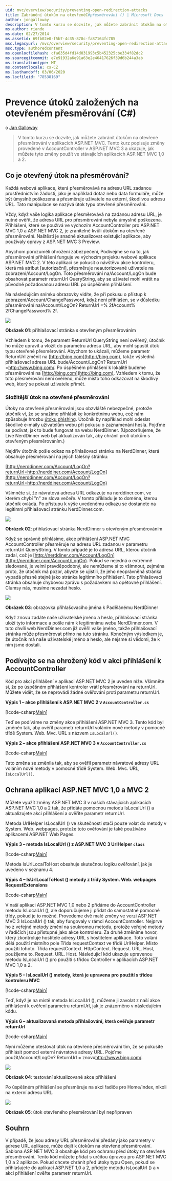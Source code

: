 ```yaml
---
uid: mvc/overview/security/preventing-open-redirection-attacks
title: Zabránění útokům na otevřenéC#přesměrování () | Microsoft Docs
author: jongalloway
description: V tomto kurzu se dozvíte, jak můžete zabránit útokům na otevřené přesměrování v aplikacích ASP.NET MVC. Tento kurz se zabývá provedenými změnami...
ms.author: riande
ms.date: 02/27/2014
ms.assetid: 69fb02e0-f5b7-4c35-878c-fa87164fc785
msc.legacyurl: /mvc/overview/security/preventing-open-redirection-attacks
msc.type: authoredcontent
ms.openlocfilehash: cfa635d4fd14d031993c5b452325cbe334f82dc2
ms.sourcegitcommit: e7e91932a6e91a63e2e46417626f39d6b244a3ab
ms.translationtype: MT
ms.contentlocale: cs-CZ
ms.lasthandoff: 03/06/2020
ms.locfileid: "78538169"
---
```

# <a name="preventing-open-redirection-attacks-c"></a>Prevence útoků založených na otevřeném přesměrování (C#)

o [Jan Galloway](https://github.com/jongalloway)

> V tomto kurzu se dozvíte, jak můžete zabránit útokům na otevřené přesměrování v aplikacích ASP.NET MVC. Tento kurz popisuje změny provedené v AccountController v ASP.NET MVC 3 a ukazuje, jak můžete tyto změny použít ve stávajících aplikacích ASP.NET MVC 1,0 a 2.

## <a name="what-is-an-open-redirection-attack"></a>Co je otevřený útok na přesměrování?

Každá webová aplikace, která přesměrovává na adresu URL zadanou prostřednictvím žádosti, jako je například dotaz nebo data formuláře, může být úmyslně poškozena a přesměruje uživatele na externí, škodlivou adresu URL. Tato manipulace se nazývá útok typu otevřené přesměrování.

Vždy, když vaše logika aplikace přesměrovává na zadanou adresu URL, je nutné ověřit, že adresa URL pro přesměrování nebyla úmyslně poškozena. Přihlášení, které se používá ve výchozím AccountController pro ASP.NET MVC 1,0 a ASP.NET MVC 2, je zranitelné kvůli útokům na otevřené přesměrování. Naštěstí je snadné aktualizovat existující aplikace, aby používaly opravy z ASP.NET MVC 3 Preview.

Abychom porozuměli ohrožení zabezpečení, Podívejme se na to, jak přesměrování přihlášení funguje ve výchozím projektu webové aplikace ASP.NET MVC 2. V této aplikaci se pokusit o návštěvu akce kontroleru, která má atribut [autorizační], přesměruje neautorizované uživatele na zobrazení/Account/LogOn. Toto přesměrování na/Account/LogOn bude obsahovat parametr returnUrl QueryString, aby se uživatel mohl vrátit na původně požadovanou adresu URL po úspěšném přihlášení.

Na následujícím snímku obrazovky vidíte, že při pokusu o přístup k zobrazení/Account/ChangePassword, když není přihlášen, se v důsledku přesměrování na/Account/LogOn? ReturnUrl =% 2fAccount% 2fChangePassword% 2f.

[![](preventing-open-redirection-attacks/_static/image2.png)](preventing-open-redirection-attacks/_static/image1.png)

**Obrázek 01**: přihlašovací stránka s otevřeným přesměrováním

Vzhledem k tomu, že parametr ReturnUrl QueryString není ověřený, útočník ho může upravit a vložit do parametru adresu URL, aby mohl spustit útok typu otevřené přesměrování. Abychom to ukázali, můžeme parametr ReturnUrl změnit na [http://bing.com](http://bing.com), takže výsledná přihlašovací adresa URL bude/Account/LogOn? ReturnUrl =<http://www.bing.com/>. Po úspěšném přihlášení k lokalitě budeme přesměrováni na [http://bing.com](http://bing.com). Vzhledem k tomu, že toto přesměrování není ověřeno, může místo toho odkazovat na škodlivý web, který se pokusí uživatele přimět.

### <a name="a-more-complex-open-redirection-attack"></a>Složitější útok na otevřené přesměrování

Útoky na otevřené přesměrování jsou obzvláště nebezpečné, protože útočník ví, že se snažíme přihlásit ke konkrétnímu webu, což nám způsobuje hrozbu [útoku phishing](https://www.microsoft.com/protect/fraud/phishing/symptoms.aspx). Útočník by například mohl odeslat škodlivé e-maily uživatelům webu při pokusu o zaznamenání hesla. Pojďme se podívat, jak to bude fungovat na webu NerdDinner. (Upozorňujeme, že Live NerdDinner web byl aktualizován tak, aby chránil proti útokům s otevřeným přesměrováním.)

Nejdřív útočník pošle odkaz na přihlašovací stránku na NerdDinner, která obsahuje přesměrování na jejich falešný stránku:

[http://nerddinner.com/Account/LogOn?returnUrl=http://nerddiner.com/Account/LogOn](http://nerddinner.com/Account/LogOn?returnUrl=http://nerddiner.com/Account/LogOn)

Všimněte si, že návratová adresa URL odkazuje na nerddiner.com, ve kterém chybí "n" ze slova večeře. V tomto příkladu je to doména, kterou útočník ovládá. Po přístupu k výše uvedenému odkazu se dostanete na legitimní přihlašovací stránku NerdDinner.com.

[![](preventing-open-redirection-attacks/_static/image4.png)](preventing-open-redirection-attacks/_static/image3.png)

**Obrázek 02**: přihlašovací stránka NerdDinner s otevřeným přesměrováním

Když se správně přihlásíme, akce přihlášení ASP.NET MVC AccountController přesměruje na adresu URL zadanou v parametru returnUrl QueryString. V tomto případě je to adresa URL, kterou útočník zadal, což je [http://nerddiner.com/Account/LogOn](http://nerddiner.com/Account/LogOn). Pokud se nejedná o extrémně sledované, je velmi pravděpodobný, ale nemůžeme si to všimnout, zejména proto, že útočník má pozor, abyste se ujistili, že jeho neoprávněná stránka vypadá přesně stejně jako stránka legitimního přihlášení. Tato přihlašovací stránka obsahuje chybovou zprávu s požadavkem na opětovné přihlášení. Clumsy nás, musíme nezadat heslo.

[![](preventing-open-redirection-attacks/_static/image6.png)](preventing-open-redirection-attacks/_static/image5.png)

**Obrázek 03**: obrazovka přihlašovacího jména k Padělánému NerdDinner

Když znovu zadáte naše uživatelské jméno a heslo, přihlašovací stránka uloží tyto informace a pošle nám k legitimnímu webu NerdDinner.com. V tuto chvíli web NerdDinner.com již ověřil vaše jméno, takže přihlašovací stránka může přesměrovat přímo na tuto stránku. Konečným výsledkem je, že útočník má naše uživatelské jméno a heslo, ale nejsme si vědomi, že k nim jsme dostali.

## <a name="looking-at-the-vulnerable-code-in-the-accountcontroller-logon-action"></a>Podívejte se na ohrožený kód v akci přihlášení k AccountController

Kód pro akci přihlášení v aplikaci ASP.NET MVC 2 je uveden níže. Všimněte si, že po úspěšném přihlášení kontroler vrátí přesměrování na returnUrl. Můžete vidět, že se neprovádí žádné ověřování proti parametru returnUrl.

**Výpis 1 – akce přihlášení k ASP.NET MVC 2 v `AccountController.cs`**

[!code-csharp[Main](preventing-open-redirection-attacks/samples/sample1.cs)]

Teď se podíváme na změny akce přihlášení ASP.NET MVC 3. Tento kód byl změněn tak, aby ověřil parametr returnUrl voláním nové metody v pomocné třídě System. Web. Mvc. URL s názvem `IsLocalUrl()`.

**Výpis 2 – akce přihlášení ASP.NET MVC 3 v `AccountController.cs`**

[!code-csharp[Main](preventing-open-redirection-attacks/samples/sample2.cs)]

Tato změna se změnila tak, aby se ověřil parametr návratové adresy URL voláním nové metody v pomocné třídě System. Web. Mvc. URL, `IsLocalUrl()`.

## <a name="protecting-your-aspnet-mvc-10-and-mvc-2-applications"></a>Ochrana aplikací ASP.NET MVC 1,0 a MVC 2

Můžete využít změny ASP.NET MVC 3 v našich stávajících aplikacích ASP.NET MVC 1,0 a 2 tak, že přidáte pomocnou metodu IsLocalUrl () a aktualizujete akci přihlášení a ověříte parametr returnUrl.

Metoda UrlHelper IsLocalUrl () ve skutečnosti stačí pouze volat do metody v System. Web. webpages, protože toto ověřování je také používáno aplikacemi ASP.NET Web Pages.

**Výpis 3 – metoda IsLocalUrl () z ASP.NET MVC 3 UrlHelper `class`**

[!code-csharp[Main](preventing-open-redirection-attacks/samples/sample3.cs)]

Metoda IsUrlLocalToHost obsahuje skutečnou logiku ověřování, jak je uvedeno v seznamu 4.

**Výpis 4 – IsUrlLocalToHost () metody z třídy System. Web. webpages RequestExtensions**

[!code-csharp[Main](preventing-open-redirection-attacks/samples/sample4.cs)]

V naší aplikaci ASP.NET MVC 1,0 nebo 2 přidáme do AccountController metodu IsLocalUrl (), ale doporučujeme ji přidat do samostatné pomocné třídy, pokud je to možné. Provedeme dvě malé změny ve verzi ASP.NET MVC 3 IsLocalUrl () tak, aby fungovaly v rámci AccountController. Nejprve ho z veřejné metody změní na soukromou metodu, protože veřejné metody v řadičích jsou přístupné jako akce kontroleru. Za druhé změníme hovor, který zkontroluje hostitele adresy URL s hostitelem aplikace. Toto volání dělá použití místního pole Třída requestContext ve třídě UrlHelper. Místo použití tohoto. Třída requestContext. HttpContext. Request. URL. Host, použijeme to. Request. URL. Host. Následující kód ukazuje upravenou metodu IsLocalUrl () pro použití s třídou Controller v aplikacích ASP.NET MVC 1,0 a 2.

**Výpis 5 – IsLocalUrl () metody, která je upravena pro použití s třídou kontroleru MVC**

[!code-csharp[Main](preventing-open-redirection-attacks/samples/sample5.cs)]

Teď, když je na místě metoda IsLocalUrl (), můžeme ji zavolat z naší akce přihlášení k ověření parametru returnUrl, jak je znázorněno v následujícím kódu.

**Výpis 6 – aktualizovaná metoda přihlašování, která ověřuje parametr returnUrl**

[!code-csharp[Main](preventing-open-redirection-attacks/samples/sample6.cs)]

Nyní můžeme otestovat útok na otevřené přesměrování tím, že se pokusíte přihlásit pomocí externí návratové adresy URL. Pojďme použít/Account/LogOn? ReturnUrl = znovu<http://www.bing.com/>.

[![](preventing-open-redirection-attacks/_static/image8.png)](preventing-open-redirection-attacks/_static/image7.png)

**Obrázek 04**: testování aktualizované akce přihlášení

Po úspěšném přihlášení se přesměruje na akci řadiče pro Home/index, nikoli na externí adresu URL.

[![](preventing-open-redirection-attacks/_static/image10.png)](preventing-open-redirection-attacks/_static/image9.png)

**Obrázek 05**: útok otevřeného přesměrování byl nepřipraven

## <a name="summary"></a>Souhrn

V případě, že jsou adresy URL přesměrování předány jako parametry v adrese URL aplikace, může dojít k útokům na otevřené přesměrování. Šablona ASP.NET MVC 3 obsahuje kód pro ochranu před útoky na otevřené přesměrování. Tento kód můžete přidat s určitou úpravou pro ASP.NET MVC 1,0 a 2 aplikace. Pokud chcete chránit před útoky typu Open, pokud se přihlašujete do aplikací ASP.NET 1,0 a 2, přidejte metodu IsLocalUrl () a v akci přihlášení ověřte parametr returnUrl.
